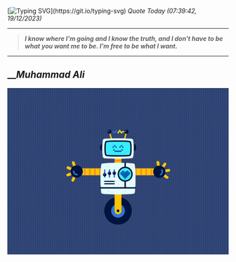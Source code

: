 [![Typing SVG](https://readme-typing-svg.herokuapp.com?font=Press+Start+2P&color=C2F784&size=35&width=900&height=100&lines=Hello+World%2C+I'm+Hung+!)](https://git.io/typing-svg) 
_Quote Today (07:39:42, 19/12/2023)_
___
>**_I know where I'm going and I know the truth, and I don't have to be what you want me to be. I'm free to be what I want._**
___

## __**_Muhammad Ali_**

![RobotDance](src/assets/images/robot-dancing-dribble.gif?style=center)
